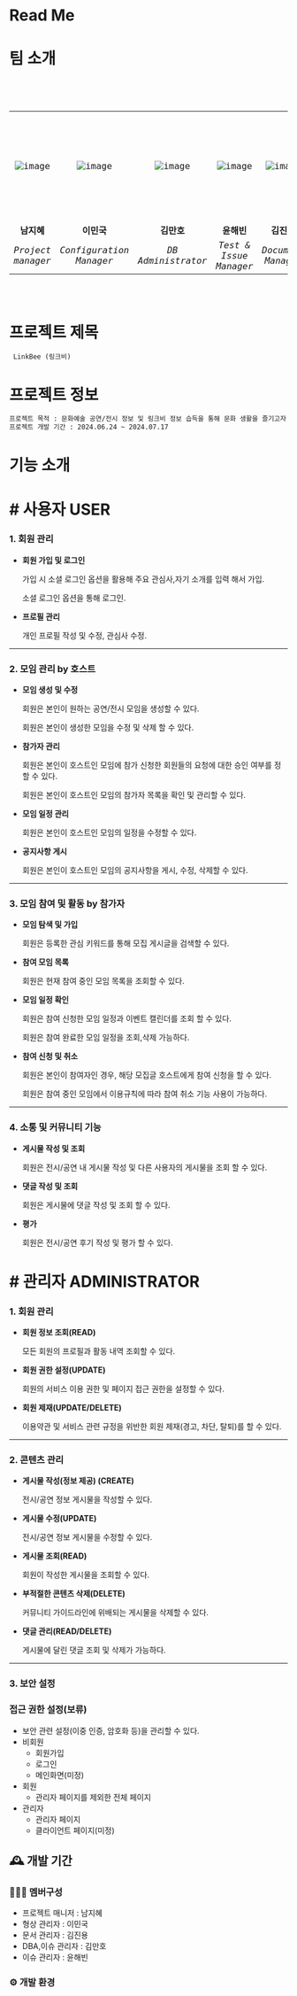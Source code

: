 # Read Me

# 팀 소개

<code>
<div align="center">
  <table>
    <tr align="center">
      <td height="200px" width="200px"><img src="https://github.com/BlizzaB/.github/assets/157683242/72c8c7bc-05aa-41b4-8869-ff41727a0552" alt="image" border="0"></td>
      <td height="200px" width="200px"><img src="https://github.com/BlizzaB/.github/assets/157683242/92d17fa1-31fb-457f-9065-620ee07eab36" alt="image" border="0"></td>
      <td height="200px" width="200px"><img src="https://github.com/BlizzaB/.github/assets/157683242/5a0c1be6-b93b-4b58-933d-1629ff50ce45" alt="image" border="0"></td>
      <td height="200px" width="200px"><img src="https://github.com/BlizzaB/.github/assets/157683242/77a76aa5-ed00-4949-99a7-f66faf05b9c8" alt="image" border="0"></td>
      <td height="200px" width="200px"><img src="https://github.com/BlizzaB/.github/assets/157683242/809dec29-151a-47c6-95dc-b3c4f5d9e114" alt="image" border="0"></td>
    </tr>
    <tr colspan="2" align="center">
      <td><strong>남지혜</strong></td>
      <td><strong>이민국</strong></td>
      <td><strong>김만호</strong></td>
      <td><strong>윤해빈</strong></td>
      <td><strong>김진용</strong></td>
    </tr>
    <tr colspan="2" align="center">
      <td><i>Project manager</i></td>
      <td><i>Configuration Manager</i></td>
      <td><i>DB Administrator</i></td>
      <td><i>Test & Issue Manager</i></td>
      <td><i>Document Manager</i></td>
    </tr>
  </table>
</div>
</code>

# 프로젝트 제목
```markdown
 LinkBee (링크비)
```

# 프로젝트 정보
```markdown
프로젝트 목적 : 문화예술 공연/전시 정보 및 링크비 정보 습득을 통해 문화 생활을 즐기고자 하는 사람들의 커뮤니티 플랫폼.
프로젝트 개발 기간 : 2024.06.24 ~ 2024.07.17
```
# 기능 소개

# #   사용자 USER

### **1. 회원 관리**

- **회원 가입 및 로그인**
    
    가입 시 소셜 로그인 옵션을 활용해 주요 관심사,자기 소개를 입력 해서 가입.
    
    소셜 로그인 옵션을 통해 로그인.
    
- **프로필 관리**
    
    개인 프로필 작성 및 수정, 관심사 수정. 

---

### **2. 모임 관리 by 호스트**

- **모임 생성 및 수정**
    
    회원은 본인이 원하는 공연/전시 모임을 생성할 수 있다.
    
    회원은 본인이 생성한 모임을 수정 및 삭제 할 수 있다.
    
- **참가자 관리**
    
    회원은 본인이 호스트인 모임에 참가 신청한 회원들의 요청에 대한 승인 여부를 정할 수 있다. 
    
    회원은 본인이 호스트인 모임의 참가자 목록을 확인 및 관리할 수 있다.
    
- **모임 일정 관리**
    
    회원은 본인이 호스트인 모임의 일정을 수정할 수 있다.
    
- **공지사항 게시**
    
    회원은 본인이 호스트인 모임의 공지사항을 게시, 수정, 삭제할 수 있다.
    

---

### **3. 모임 참여 및 활동 by 참가자**

- **모임 탐색 및 가입**
    
    회원은 등록한 관심 키워드를 통해 모집 게시글을 검색할 수 있다.
    
- **참여 모임 목록**
    
    회원은 현재 참여 중인 모임 목록을 조회할 수 있다.
    
- **모임 일정 확인**
    
    회원은 참여 신청한 모임 일정과 이벤트 캘린더를 조회 할 수 있다.
    
    회원은 참여 완료한 모임 일정을 조회,삭제 가능하다.
    
- **참여 신청 및 취소**
    
    회원은 본인이 참여자인 경우, 해당 모집글 호스트에게 참여 신청을 할 수 있다.
    
    회원은 참여 중인 모임에서 이용규칙에 따라 참여 취소 기능 사용이 가능하다. 
    

---

### **4. 소통 및 커뮤니티 기능**

- **게시물 작성 및 조회**
    
     회원은 전시/공연 내 게시물 작성 및 다른 사용자의 게시물을 조회 할 수 있다.
    
- **댓글 작성 및 조회**
    
     회원은 게시물에 댓글 작성 및 조회 할 수 있다.
    
- **평가**
    
    회원은 전시/공연 후기 작성 및 평가 할 수 있다.

  


# #   관리자 ADMINISTRATOR
  ### **1. 회원 관리**

- **회원 정보 조회(READ)**
    
    모든 회원의 프로필과 활동 내역 조회할 수 있다.
    
- **회원 권한 설정(UPDATE)**
    
    회원의 서비스 이용 권한 및 페이지 접근 권한을 설정할 수 있다.
    
- **회원 제재(UPDATE/DELETE)**
    
    이용약관 및 서비스 관련 규정을 위반한 회원 제재(경고, 차단, 탈퇴)를 할 수 있다.
    

---

### **2. 콘텐츠 관리**

- **게시물 작성(정보 제공) (CREATE)**
    
    전시/공연 정보 게시물을 작성할 수 있다.
    
- **게시물 수정(UPDATE)**
    
    전시/공연 정보 게시물을 수정할 수 있다.
    
- **게시물 조회(READ)**
    
    회원이 작성한 게시물을 조회할 수 있다.
    
- **부적절한 콘텐츠 삭제(DELETE)**
    
    커뮤니티 가이드라인에 위배되는 게시물을 삭제할 수 있다.
    
- **댓글 관리(READ/DELETE)**
    
     게시물에 달린 댓글 조회 및 삭제가 가능하다.
    

---

### **3. 보안 설정**

### **접근 권한 설정(보류)**

- 보안 관련 설정(이중 인증, 암호화 등)을 관리할 수 있다.
- 비회원
    - 회원가입
    - 로그인
    - 메인화면(미정)
- 회원
    - 관리자 페이지를 제외한 전체 페이지
- 관리자
    - 관리자 페이지
    - 클라이언트 페이지(미정)



## 🕰️ 개발 기간



### 🧑‍🤝‍🧑 멤버구성
- 프로젝트 매니저   : 남지혜
- 형상 관리자       : 이민국
- 문서 관리자       : 김진용
- DBA,이슈 관리자   : 김만호
- 이슈 관리자       : 윤해빈

### ⚙️ 개발 환경






















